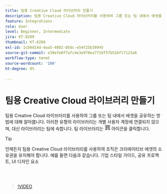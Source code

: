 ```yaml
---
title: 팀용 Creative Cloud 라이브러리 만들기
description: 팀용 Creative Cloud 라이브러리를 사용하여 그룹 또는 팀 내에서 에셋을 공유하는 방법에 대해 알아봅니다
feature: Integrations
role: User
level: Beginner, Intermediate
jira: KT-8209
thumbnail: KT-8209
exl-id: 1cb0d14d-4aa5-4002-85dc-e54f25b39945
source-git-commit: e39efe0f7afc4e3e970ea7f2df57b51bf17123a6
workflow-type: tm+mt
source-wordcount: '100'
ht-degree: 0%

---
```


# 팀용 Creative Cloud 라이브러리 만들기

팀용 Creative Cloud 라이브러리를 사용하여 그룹 또는 팀 내에서 에셋을 공유하는 방법에 대해 알아봅니다. 이러한 유형의 라이브러리는 개별 사용자 계정에 연결되지 않으며, 대신 라이브러리는 팀에 속합니다. 팀 라이브러리는 ![건물 이미지](assets/Smock_Building_18_N.png) 아이콘을 클릭합니다.

>[!TIP]
>
>언제든지 팀용 Creative Cloud 라이브러리를 사용하여 조직은 크리에이티브 에셋의 소유권을 유지해야 합니다. 예를 들면 다음과 같습니다. 기업 스타일 가이드, 공유 프로젝트, UI 디자인 요소

<br> 

>[!VIDEO](https://video.tv.adobe.com/v/335325?hidetitle=true)
